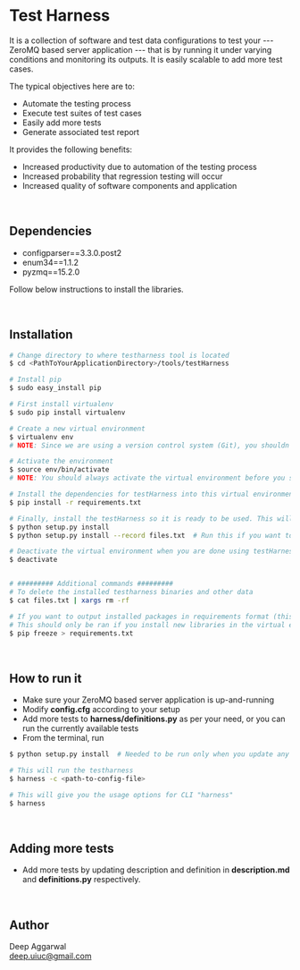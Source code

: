 Test Harness
============
It is a collection of software and test data configurations to test your --- ZeroMQ based server application --- that is by running it under varying conditions and monitoring its outputs. It is easily scalable to add more test cases.  

The typical objectives here are to:  
- Automate the testing process  
- Execute test suites of test cases  
- Easily add more tests  
- Generate associated test report  

It provides the following benefits:  
- Increased productivity due to automation of the testing process  
- Increased probability that regression testing will occur  
- Increased quality of software components and application  

<br>

Dependencies
------------
- configparser==3.3.0.post2
- enum34==1.1.2
- pyzmq==15.2.0

Follow below instructions to install the libraries.

<br>

Installation
------------
```sh
# Change directory to where testharness tool is located
$ cd <PathToYourApplicationDirectory>/tools/testHarness

# Install pip
$ sudo easy_install pip

# First install virtualenv
$ sudo pip install virtualenv

# Create a new virtual environment
$ virtualenv env
# NOTE: Since we are using a version control system (Git), you shouldn't commit the env directory. Add it to your .gitignore file if it is not there.

# Activate the environment
$ source env/bin/activate
# NOTE: You should always activate the virtual environment before you start working with testHarness

# Install the dependencies for testHarness into this virtual environment
$ pip install -r requirements.txt

# Finally, install the testHarness so it is ready to be used. This will create a command line tool called "harness"
$ python setup.py install
$ python setup.py install --record files.txt  # Run this if you want to save the installed stuff for easy deletion later on

# Deactivate the virtual environment when you are done using testHarness
$ deactivate


# ######### Additional commands #########
# To delete the installed testharness binaries and other data
$ cat files.txt | xargs rm -rf

# If you want to output installed packages in requirements format (this will be saved to requirements.txt)
# This should only be ran if you install new libraries in the virtual environment that testharness depends on
$ pip freeze > requirements.txt
```

<br>

How to run it
-------------
- Make sure your ZeroMQ based server application is up-and-running
- Modify **config.cfg** according to your setup
- Add more tests to **harness/definitions.py** as per your need, or you can run the currently available tests
- From the terminal, run

```sh
$ python setup.py install  # Needed to be run only when you update any file(s), for example, say you add more tests to definitions.py

# This will run the testharness
$ harness -c <path-to-config-file>

# This will give you the usage options for CLI "harness"
$ harness
```

<br>

Adding more tests
-----------------
- Add more tests by updating description and definition in **description.md** and **definitions.py** respectively.

<br>

Author
------
Deep Aggarwal  
deep.uiuc@gmail.com  
